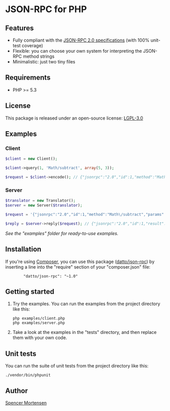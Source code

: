 # JSON-RPC for PHP

## Features

* Fully compliant with the [JSON-RPC 2.0 specifications](http://www.jsonrpc.org/specification) (with 100% unit-test coverage)
* Flexible: you can choose your own system for interpreting the JSON-RPC method strings
* Minimalistic: just two tiny files

## Requirements

* PHP >= 5.3

## License

This package is released under an open-source license: [LGPL-3.0](https://www.gnu.org/licenses/lgpl-3.0.html)

## Examples

### Client

```php
$client = new Client();

$client->query(1, 'Math/subtract', array(5, 3));

$request = $client->encode(); // {"jsonrpc":"2.0","id":1,"method":"Math\/subtract","params":[5,3]}
```

### Server

```php
$translator = new Translator();
$server = new Server($translator);

$request = '{"jsonrpc":"2.0","id":1,"method":"Math\/subtract","params":[5,3]}';

$reply = $server->reply($request); // {"jsonrpc":"2.0","id":1,"result":2}
```

*See the "examples" folder for ready-to-use examples.*

## Installation

If you're using [Composer](https://getcomposer.org/), you can use this package
([datto/json-rpc](https://packagist.org/packages/datto/json-rpc))
by inserting a line into the "require" section of your "composer.json" file:
```
        "datto/json-rpc": "~1.0"
```

## Getting started

1. Try the examples. You can run the examples from the project directory like this:
	```
	php examples/client.php
	php examples/server.php
	```

2. Take a look at the examples in the "tests" directory, and then replace them with
your own code.

## Unit tests

You can run the suite of unit tests from the project directory like this:
```
./vendor/bin/phpunit
```

## Author

[Spencer Mortensen](http://spencermortensen.com/contact/)
